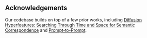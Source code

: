 ## Acknowledgements
Our codebase builds on top of a few prior works, including [Diffusion Hyperfeatures: Searching Through Time and Space for Semantic Correspondence](https://diffusion-hyperfeatures.github.io) and [Prompt-to-Prompt](https://github.com/google/prompt-to-prompt).
